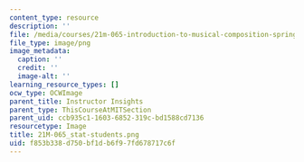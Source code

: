 ```yaml
---
content_type: resource
description: ''
file: /media/courses/21m-065-introduction-to-musical-composition-spring-2014/f853b338d750bf1db6f97fd678717c6f_21M-065_stat-students.png
file_type: image/png
image_metadata:
  caption: ''
  credit: ''
  image-alt: ''
learning_resource_types: []
ocw_type: OCWImage
parent_title: Instructor Insights
parent_type: ThisCourseAtMITSection
parent_uid: ccb935c1-1603-6852-319c-bd1588cd7136
resourcetype: Image
title: 21M-065_stat-students.png
uid: f853b338-d750-bf1d-b6f9-7fd678717c6f
---
```

